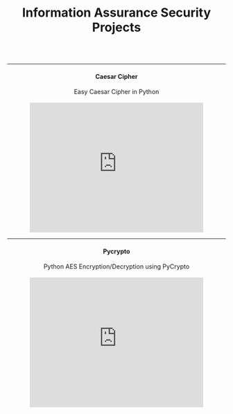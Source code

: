 <center><h1>Information Assurance Security Projects</h1></center>
<br>
<br>
<hr>

  
  <center><h4>Caesar Cipher</h4></center>
  <center>Easy Caesar Cipher in Python</center>
  <br>
  <center><iframe width="400" height="300" src="https://www.youtube.com/embed/zOvi3XvL1QA" frameborder="0" allow="accelerometer; autoplay; clipboard-write; encrypted-media; gyroscope; picture-in-picture" allowfullscreen></iframe></center>
  <hr>
  <center><h4>Pycrypto</h4></center>
  <center>Python AES Encryption/Decryption using PyCrypto</center>
  <br>
  <center><iframe width="400" height="300" src="https://www.youtube.com/embed/1yXhYoS82M0" frameborder="0" allow="accelerometer; autoplay; clipboard-write; encrypted-media; gyroscope; picture-in-picture" allowfullscreen></iframe></center>
<br>
